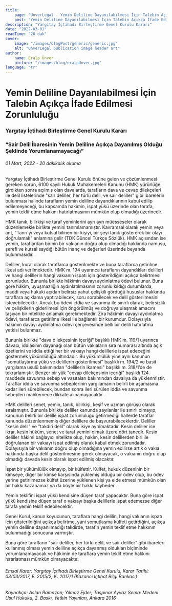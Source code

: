 ```yaml
---
title:
    page: "UnverLegal - Yemin Deliline Dayanılabilmesi İçin Talebin Açıkça İfade Edilmesi Zorunluluğu"
    post: "Yemin Deliline Dayanılabilmesi İçin Talebin Açıkça İfade Edilmesi Zorunluluğu"
description: "Yargıtay İçtihadı Birleştirme Genel Kurulu Kararı"
date: "2022-03-01"
readTime: "20 dak"
cover:
    image: "/images/blogPost/generic/generic.jpg"
    alt: "UnverLegal publication image header art"
author:
    name: Eralp Ünver
    picture: "/images/blog/eralpUnver.jpg"
language: "tr"
---
```


# Yemin Deliline Dayanılabilmesi İçin Talebin Açıkça İfade Edilmesi Zorunluluğu

### Yargıtay İçtihadı Birleştirme Genel Kurulu Kararı

### “Sair Delil İbaresinin Yemin Deliline Açıkça Dayanılmış Olduğu Şeklinde Yorumlanamayacağı”

###### 01 Mart, 2022 - 20 dakikalık okuma

Yargıtay İçtihadı Birleştirme Genel Kurulu önüne gelen ve çözümlenmesi gereken sorun, 6100 sayılı Hukuk Muhakemeleri Kanunu (HMK) yürürlüğe girdikten sonra açılmış olan davalarda, tarafların dava ve cevap dilekçeleri ile delil listelerinde "sair deliller, her türlü delil, ve sair deliller" gibi ibarelerin bulunması halinde tarafların yemin deliline dayandıklarının kabul edilip edilemeyeceği, bu kapsamda hakimin, ispat yükü üzerinde olan tarafa, yemin teklif etme hakkını hatırlatmasının mümkün olup olmadığı üzerinedir. 

HMK tanık, bilirkişi ve taraf yeminlerini ayrı ayrı müesseseler olarak düzenlemekle birlikte yemini tanımlamamıştır. Kavramsal olarak yemin veya ant, "Tanrı'yı veya kutsal bilinen bir kişiyi, bir şeyi tanık göstererek bir olayı doğrulamak" anlamına gelir (TDK Güncel Türkçe Sözlük). HMK açısından ise yemin, taraflardan birinin bir vakıanın doğru olup olmadığı hakkında namusu, şerefi ve kutsal saydığı bütün inanç ve değerleri üzerinde beyanda bulunmasıdır. 

Deliller, kural olarak taraflarca gösterilmekte ve buna taraflarca getirilme ilkesi adı verilmektedir. HMK m. 194 uyarınca tarafların dayandıkları delilleri ve hangi delillerin hangi vakıanın ispatı için gösterildiğini açıkça belirtmesi zorunludur. Bununla birlikte hâkimin davayı aydınlatma ödevi bulunur. Buna göre hâkim, uyuşmazlığın aydınlatılmasının zorunlu kıldığı durumlarda, maddi veya hukuki açıdan belirsiz yahut çelişkili gördüğü hususlar hakkında taraflara açıklama yaptırabilecek, soru sorabilecek ve delil gösterilmesini isteyebilecektir. Ancak bu ödevi iddia ve savunma ile sınırlı olarak, belirsizlik ve çelişkilerin giderilmesi için öngörülmüş ve doğruya ulaşmak amacını taşıyan bir nitelikte anlamak gerekmektedir. Zira hâkimin davayı aydınlatma ödevi, taraflarca getirilme ilkesi ile bağlantılı bir kurumdur. Dolayısıyla hâkimin davayı aydınlatma ödevi çerçevesinde belli bir delili hatırlatma yetkisi bulunmaz.

Bununla birlikte "dava dilekçesinin içeriği" başlıklı HMK m. 119/1 uyarınca davacı, iddiasının dayanağı olan bütün vakıaların sıra numarası altında açık özetlerini ve iddia ettiği her bir vakıayı hangi delillerle ispat edeceğini göstermek yükümlülüğü altındadır. Bu yükümlülük yine aynı kanunun "somutlaştırma yükü ve delillerin gösterilmesi" başlıklı m. 194/2 ve basit yargılama usulü bakımından "delillerin ikamesi" başlıklı m. 318/1’de de tekrarlamıştır. Benzer bir yük "cevap dilekçesinin içeriği" başlıklı 124. maddede savunma sebep ve vasıtaları bakımından davalıya da yüklenmiştir. Taraflar iddia ve savunma sebeplerinin yargılamanın belirli bir aşamasına kadar ileri sürebilecek, bundan sonra ileri sürülen iddia ve savunma sebepleri mahkemece dikkate alınamayacaktır.

HMK delilleri senet, yemin, tanık, bilirkişi, keşif ve uzman görüşü olarak sıralamıştır. Bununla birlikte deliller kanunda sayılanlar ile sınırlı olmayıp, kanunun belirli bir delille ispat zorunluluğu getirmediği hallerde taraflar kanunda düzenlenmemiş diğer delillere de başvurabileceklerdir. Deliller "kesin delil" ve "takdiri delil" olarak ikiye ayrılmaktadır. Kesin deliller ise ikrar, kesin hüküm, senet ve taraf yemini olmak üzere dört tanedir. Kesin deliller hâkimi bağlayıcı nitelikte olup, hakim, kesin delillerden biri ile doğrulanan bir vakıayı ispat edilmiş olarak kabul etmek zorundadır. Dolayısıyla bir vakıanın doğru olup olmadığına yemin edilirse artık o vakıa hakkında başka delil gösterilmesine gerek olmayacak, o vakıanın doğru olup olmadığı davada kesin olarak ispat edilmiş olacaktır. 

İspat bir yükümlülük olmayıp, bir külfettir. Külfet, hukuk düzeninin bir kimseye, diğer bir kimse karşısında yüklemiş olduğu bir ödev olup, bu ödev yerine getirilmezse külfet üzerine yüklenen kişi ya elde etmesi mümkün olan bir hakkı kazanamaz ya da böyle bir hakkı kaybeder.

Yemin teklifini ispat yükü kendisine düşen taraf yapacaktır. Buna göre ispat yükü kendisine düşen taraf o vakıayı başka delillerle ispat edemezse diğer tarafa yemin teklif edebilecektir. 

Genel Kurul, kanun koyucunun, taraflara hangi delilin, hangi vakıanın ispatı için gösterildiğini açıkça belirtme, yani somutlaşma külfeti getirdiğini, açıkça yemin deliline dayanılmadığı takdirde, tarafın yemin teklif etme hakkının bulunmadığı sonucuna varmıştır. 

Buna göre tarafların "sair deliller, her türlü delil, ve sair deliller" gibi ibareleri kullanmış olması yemin deliline açıkça dayanmış oldukları biçiminde yorumlanamayacak ve hâkimin de taraflara yemin teklif etme hakkını hatırlatması mümkün olmayacaktır.

###### Emsal Karar: Yargıtay İçtihadı Birleştirme Genel Kurulu, Karar Tarihi: 03/03/2017, E. 2015/2, K. 2017/1 (Kazancı İçtihat Bilgi Bankası)

###### Kaynakça: Aslan Ramazan; Yılmaz Ejder; Taşpınar Ayvaz Sema: Medeni Usul Hukuku, 2. Baskı, Yetkin Yayınları, Ankara 2016